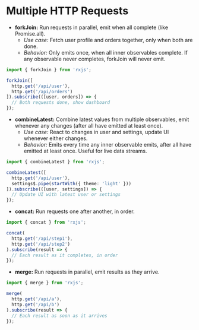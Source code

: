 # Multiple HTTP Requests

- **forkJoin:** Run requests in parallel, emit when all complete (like Promise.all).
  - *Use case:* Fetch user profile and orders together, only when both are done.
  - *Behavior:* Only emits once, when all inner observables complete. If any observable never completes, forkJoin will never emit.
```typescript
import { forkJoin } from 'rxjs';

forkJoin([
  http.get('/api/user'),
  http.get('/api/orders')
]).subscribe(([user, orders]) => {
  // Both requests done, show dashboard
});
```

- **combineLatest:** Combine latest values from multiple observables, emit whenever any changes (after all have emitted at least once).
  - *Use case:* React to changes in user and settings, update UI whenever either changes.
  - *Behavior:* Emits every time any inner observable emits, after all have emitted at least once. Useful for live data streams.
```typescript
import { combineLatest } from 'rxjs';

combineLatest([
  http.get('/api/user'),
  settings$.pipe(startWith({ theme: 'light' }))
]).subscribe(([user, settings]) => {
  // Update UI with latest user or settings
});
```

- **concat:** Run requests one after another, in order.
```typescript
import { concat } from 'rxjs';

concat(
  http.get('/api/step1'),
  http.get('/api/step2')
).subscribe(result => {
  // Each result as it completes, in order
});
```

- **merge:** Run requests in parallel, emit results as they arrive.
```typescript
import { merge } from 'rxjs';

merge(
  http.get('/api/a'),
  http.get('/api/b')
).subscribe(result => {
  // Each result as soon as it arrives
});
```
